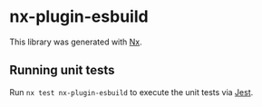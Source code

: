 # nx-plugin-esbuild

This library was generated with [Nx](https://nx.dev).

## Running unit tests

Run `nx test nx-plugin-esbuild` to execute the unit tests via [Jest](https://jestjs.io).
